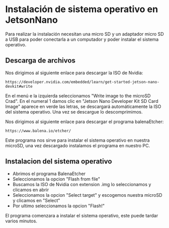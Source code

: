 # Instalación de sistema operativo en JetsonNano

Para realizar la instalación necesitan una micro SD y un adaptador micro SD a USB para poder conectarla a un computador y poder instalar el sistema operativo.

## Descarga de archivos

Nos dirigimos al siguiente enlace para descargar la ISO de Nvidia:
````
https://developer.nvidia.com/embedded/learn/get-started-jetson-nano-devkit#write
````
En el menú e la izquierda seleccionamos "Write image to the microSD Crad".
En el numeral 1 damos clic en "Jetson Nano Developer Kit SD Card Image" aparece en verde las letras, se descargará automáticamente la ISO del sistema operativo.
Una vez se descargue lo descomprimimos.

Nos dirigimos al siguiente enlace para descargar el programa balenaEtcher:
````
https://www.balena.io/etcher/
````
Este programa nos sirve para instalar el sistema operativo en nuestra microSD, una vez descargado instalamos el programa en nuestro PC.

## Instalacion del sistema operativo

+ Abrimos el programa BalenaEtcher
+ Seleccionamos la opcion "Flash from file"
+ Buscamos la ISO de Nvidia con extension .img lo seleccionamos y clicamos en abrir
+ Seleccionamos la opcion "Select target" y escogemos nuestra microSD y clicamos en "Select"
+ Por ultimo seleccionamos la opcion "Flash!"

El programa comenzara a instalar el sistema operativo, este puede tardar varios minutos.
